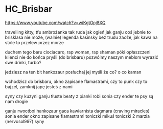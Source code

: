 # HC_Brisbar

https://www.youtube.com/watch?v=wiKgtOpj8XQ



travelling kitty, tfu ambrożanka tak ruda jak ogień 
jak ganju coś jebnie to brisklasa nie może, (walnie)
legenda kasinsky bez trudu zaoże, 
jak kawa na stole to przelew przez morze

duchem tego baru ciociacaro, rap woman, rap shaman
póki opłaszczeni klienci nie do końca pryśli (do brisbaru)
pozwólmy naszym meblom wyrazić swe drinki, turbo?

jedziesz na ten bit hankozaur posłuchaj jej myśli
że co? o co kaman

wchodzisz do brisbaru, okno zapisane flamastrami, 
czy to punk czy to bajzel, zamknij japę jesteś z nami

syny czy kuzyni
ganju tłuste beaty z pianki robi 
sonia czy ender te psy są nam drogie




ganju rwootboi
hankozaur
gaca kawiarnista
dagmara (craving miracles)
sonia ender
okno zapisane flamastrami
toniczki mikuś
toniczki 2
marzia (nervosol997)
syny

